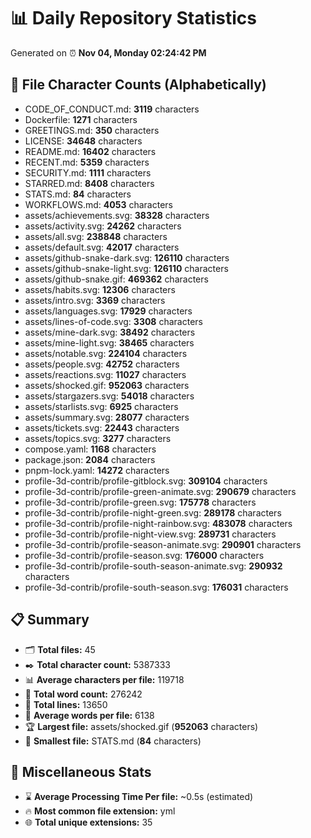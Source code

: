 # 📊 Daily Repository Statistics
Generated on ⏰ **Nov 04, Monday 02:24:42 PM**

## 📂 File Character Counts (Alphabetically)
- CODE_OF_CONDUCT.md: **3119** characters
- Dockerfile: **1271** characters
- GREETINGS.md: **350** characters
- LICENSE: **34648** characters
- README.md: **16402** characters
- RECENT.md: **5359** characters
- SECURITY.md: **1111** characters
- STARRED.md: **8408** characters
- STATS.md: **84** characters
- WORKFLOWS.md: **4053** characters
- assets/achievements.svg: **38328** characters
- assets/activity.svg: **24262** characters
- assets/all.svg: **238848** characters
- assets/default.svg: **42017** characters
- assets/github-snake-dark.svg: **126110** characters
- assets/github-snake-light.svg: **126110** characters
- assets/github-snake.gif: **469362** characters
- assets/habits.svg: **12306** characters
- assets/intro.svg: **3369** characters
- assets/languages.svg: **17929** characters
- assets/lines-of-code.svg: **3308** characters
- assets/mine-dark.svg: **38492** characters
- assets/mine-light.svg: **38465** characters
- assets/notable.svg: **224104** characters
- assets/people.svg: **42752** characters
- assets/reactions.svg: **11027** characters
- assets/shocked.gif: **952063** characters
- assets/stargazers.svg: **54018** characters
- assets/starlists.svg: **6925** characters
- assets/summary.svg: **28077** characters
- assets/tickets.svg: **22443** characters
- assets/topics.svg: **3277** characters
- compose.yaml: **1168** characters
- package.json: **2084** characters
- pnpm-lock.yaml: **14272** characters
- profile-3d-contrib/profile-gitblock.svg: **309104** characters
- profile-3d-contrib/profile-green-animate.svg: **290679** characters
- profile-3d-contrib/profile-green.svg: **175778** characters
- profile-3d-contrib/profile-night-green.svg: **289178** characters
- profile-3d-contrib/profile-night-rainbow.svg: **483078** characters
- profile-3d-contrib/profile-night-view.svg: **289731** characters
- profile-3d-contrib/profile-season-animate.svg: **290901** characters
- profile-3d-contrib/profile-season.svg: **176000** characters
- profile-3d-contrib/profile-south-season-animate.svg: **290932** characters
- profile-3d-contrib/profile-south-season.svg: **176031** characters

## 📋 Summary
- 🗂️ **Total files:** 45
- ✒️ **Total character count:** 5387333
- 📊 **Average characters per file:** 119718
- 📝 **Total word count:** 276242
- 🧾 **Total lines:** 13650
- 📐 **Average words per file:** 6138
- 🏆 **Largest file:** assets/shocked.gif (**952063** characters)
- 🥉 **Smallest file:** STATS.md (**84** characters)

## 🌟 Miscellaneous Stats
- ⌛ **Average Processing Time Per file:** ~0.5s (estimated)
- 🔥 **Most common file extension:** yml
- 🌐 **Total unique extensions:** 35

